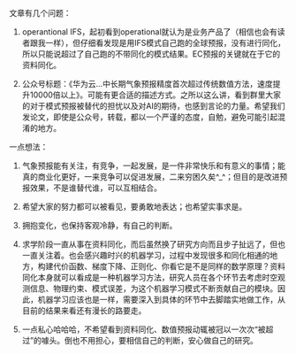 文章有几个问题：
1. operantional IFS，起初看到operational就认为是业务产品了（相信也会有读者跟我一样），但仔细看发现是用IFS模式自己跑的全球预报，没有进行同化，所以只能说超过了自己跑的不带同化的模式结果。EC预报的关键就在于它的资料同化。

2. 公众号标题：《华为云...中长期气象预报精度首次超过传统数值方法，速度提升10000倍以上》。可能有更合适的描述方式。之所以这么讲，看到群里大家的对于模式预报被替代的担忧以及对AI的期待，也感到言论的力量。希望我们发论文，即使是公众号，转载，都以一个严谨的态度，自勉，避免可能引起混淆的地方。

一点想法：
1. 气象预报能有关注，有竞争，一起发展，是一件非常快乐和有意义的事情；能真的商业化更好，一来竞争可以促进发展，二来穷困久矣^_^；但目的是改进预报效果，不是谁替代谁，可以互相结合。

2. 希望大家的努力都可以被看见，要勇敢地表达；也希望实事求是。

3. 拥抱变化，也保持客观冷静，有自己的判断。

4. 求学阶段一直从事在资料同化，而后虽然换了研究方向而且步子扯远了，但也一直关注着。也会感兴趣时兴的机器学习，过程中发现很多和同化相通的地方，构建代价函数、梯度下降、正则化、你看它是不是同样的数学原理？资料同化本身就可以看成是一种机器学习方法，研究人员在各个环节去考虑时空观测信息、物理约束、模式误差，为这个机器学习模式不断贡献自己的模块。因此，机器学习应该也是一样，需要深入到具体的环节中去脚踏实地做工作，从目前的结果来看还有漫长的路要走。

5. 一点私心哈哈哈，不希望看到资料同化、数值预报动辄被冠以一次次“被超过”的噱头。倒也不用担心，要相信自己的判断，安心做自己的研究。


